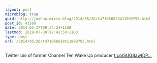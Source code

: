 ```yaml
---
layout: post
microblog: true
guid: http://joshua.micro.blog/2014/05/26/t471056828411809793.html
post_id: 41500
date: 2014-05-27T09:34:34+1100
lastmod: 2019-07-30T17:41:50+1100
type: post
url: /2014/05/26/t471056828411809793.html
---
```

Twitter bio of former Channel Ten Wake Up producer [t.co/SUG8awIDP...](http://t.co/SUG8awIDP9)
